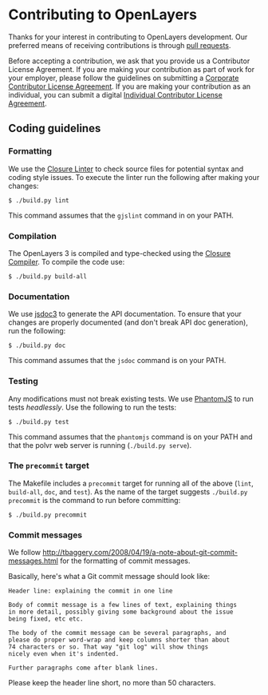 # Contributing to OpenLayers

Thanks for your interest in contributing to OpenLayers development.  Our
preferred means of receiving contributions is through [pull
requests](https://help.github.com/articles/using-pull-requests).

Before accepting a contribution, we ask that you provide us a Contributor
License Agreement.  If you are making your contribution as part of work for
your employer, please follow the guidelines on submitting a [Corporate
Contributor License Agreement](http://www.openlayers.org/ccla.txt).  If you are
making your contribution as an individual, you can submit a digital
[Individual Contributor License Agreement](https://docs.google.com/spreadsheet/viewform?formkey=dGNNVUJEMXF2dERTU0FXM3JjNVBQblE6MQ).

## Coding guidelines

### Formatting

We use the [Closure
Linter](https://developers.google.com/closure/utilities/docs/linter_howto) to
check source files for potential syntax and coding style issues. To execute the
linter run the following after making your changes:

    $ ./build.py lint

This command assumes that the `gjslint` command in on your PATH.

### Compilation

The OpenLayers 3 is compiled and type-checked using the [Closure
Compiler](https://developers.google.com/closure/compiler/). To
compile the code use:

    $ ./build.py build-all

### Documentation

We use [jsdoc3](https://github.com/jsdoc3/jsdoc) to generate the API
documentation.  To ensure that your changes are properly documented (and don't
break API doc generation), run the following:

    $ ./build.py doc

This command assumes that the `jsdoc` command is on your PATH.

### Testing

Any modifications must not break existing tests. We use
[PhantomJS](http://phantomjs.org/) to run tests *headlessly*.
Use the following to run the tests:

    $ ./build.py test

This command assumes that the `phantomjs` command is on your PATH and that the
polvr web server is running (`./build.py serve`).

### The `precommit` target

The Makefile includes a `precommit` target for running all of the
above (`lint`, `build-all`, `doc`, and `test`). As the name of the
target suggests `./build.py precommit` is the command to run before
committing:

    $ ./build.py precommit

### Commit messages

We follow http://tbaggery.com/2008/04/19/a-note-about-git-commit-messages.html
for the formatting of commit messages.

Basically, here's what a Git commit message should look like:

    Header line: explaining the commit in one line

    Body of commit message is a few lines of text, explaining things
    in more detail, possibly giving some background about the issue
    being fixed, etc etc.

    The body of the commit message can be several paragraphs, and
    please do proper word-wrap and keep columns shorter than about
    74 characters or so. That way "git log" will show things
    nicely even when it's indented.

    Further paragraphs come after blank lines.

Please keep the header line short, no more than 50 characters.
